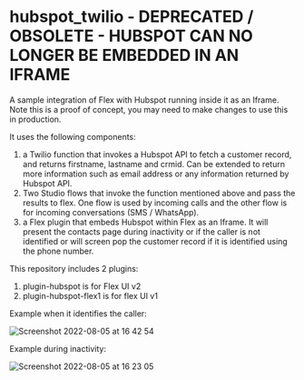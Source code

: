 # hubspot_twilio - DEPRECATED / OBSOLETE - HUBSPOT CAN NO LONGER BE EMBEDDED IN AN IFRAME 
A sample integration of Flex with Hubspot running inside it as an Iframe. Note this is a proof of concept, you may need to make changes to use this in production.

It uses the following components:

1. a Twilio function that invokes a Hubspot API to fetch a customer record, and returns firstname, lastname and crmid. Can be extended to return more information such as email address or any information returned by Hubspot API.
2. Two Studio flows that invoke the function mentioned above and pass the results to flex. One flow is used by incoming calls and the other flow is for incoming conversations (SMS / WhatsApp).
3. a Flex plugin that embeds Hubspot within Flex as an Iframe. It will present the contacts page during inactivity or if the caller is not identified or will screen pop the customer record if it is identified using the phone number.

This repository includes 2 plugins:
1. plugin-hubspot is for Flex UI v2
2. plugin-hubspot-flex1 is for flex UI v1

Example when it identifies the caller:

![Screenshot 2022-08-05 at 16 42 54](https://user-images.githubusercontent.com/98812531/183442049-b0feaad6-4125-402d-85c6-29100684a83a.png)


Example during inactivity:

![Screenshot 2022-08-05 at 16 23 05](https://user-images.githubusercontent.com/98812531/183442019-08ad91f5-3bd5-4678-ba38-76da6b455366.png)
